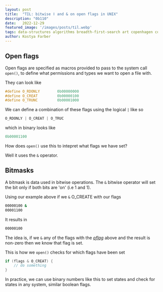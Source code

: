 ```yaml
---
layout:	post
title:	"TIL: bitwise ǀ and & on open flags in UNIX"
description: "0b110" 
date:	2022-12-29
featured_image: '/images/posts/til.webp'
tags: data-structures algorithms breadth-first-search art copenhagen contemporary
author: Kostya Farber
---
```


## Open flags
Open flags are specified as macros provided to pass to the system call `open()`, to define what permissions and types we want to open a file with.

They can look like

```c
#define O_RDONLY        0b00000000 
#define O_CREAT         0b00000100 
#define O_TRUNC         0b00001000
```

We can define a combination of these flags using the logical `|` like so 

```c
O_RDONLY | O_CREAT | O_TRUC
```
which in binary looks like
```c
0b00001100
```

How does `open()` use this to intepret what flags we have set?

Well it uses the `&` operator.

## Bitmasks
A bitmask is data used in bitwise operations. The `&` bitwise operator will set the bit only if both bits are 'on' (i.e 1 and 1).

Using our example above if we `&` O_CREATE with our flags

```bash
00000100 &
00001100
```

It results in
```bash
00000100
```

The idea is, if we `&` any of the flags with the [_oflag_](https://linux.die.net/man/3/open#:~:text=Values%20for-,oflag,-are%20constructed%20by) above and the result is non-zero then we know that flag is set.

This is how we `open()` checks for which flags have been set

```c
if (flags & O_CREAT) {
	// do something
}
```

In practice, we can use binary numbers like this to set states and check for states in any system, similar boolean flags.